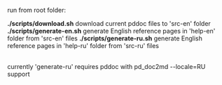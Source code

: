 run from root folder:<br>

**./scripts/download.sh** download current pddoc files to 'src-en' folder
**./scripts/generate-en.sh** generate English reference pages in 'help-en' folder from 'src-en' files
**./scripts/generate-ru.sh** generate English reference pages in 'help-ru' folder from 'src-ru' files<br><br>

currently 'generate-ru' requires pddoc with pd_doc2md --locale=RU support
